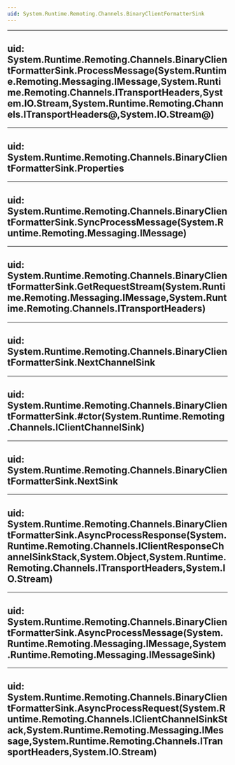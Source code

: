 ```yaml
---
uid: System.Runtime.Remoting.Channels.BinaryClientFormatterSink
---
```


---
uid: System.Runtime.Remoting.Channels.BinaryClientFormatterSink.ProcessMessage(System.Runtime.Remoting.Messaging.IMessage,System.Runtime.Remoting.Channels.ITransportHeaders,System.IO.Stream,System.Runtime.Remoting.Channels.ITransportHeaders@,System.IO.Stream@)
---

---
uid: System.Runtime.Remoting.Channels.BinaryClientFormatterSink.Properties
---

---
uid: System.Runtime.Remoting.Channels.BinaryClientFormatterSink.SyncProcessMessage(System.Runtime.Remoting.Messaging.IMessage)
---

---
uid: System.Runtime.Remoting.Channels.BinaryClientFormatterSink.GetRequestStream(System.Runtime.Remoting.Messaging.IMessage,System.Runtime.Remoting.Channels.ITransportHeaders)
---

---
uid: System.Runtime.Remoting.Channels.BinaryClientFormatterSink.NextChannelSink
---

---
uid: System.Runtime.Remoting.Channels.BinaryClientFormatterSink.#ctor(System.Runtime.Remoting.Channels.IClientChannelSink)
---

---
uid: System.Runtime.Remoting.Channels.BinaryClientFormatterSink.NextSink
---

---
uid: System.Runtime.Remoting.Channels.BinaryClientFormatterSink.AsyncProcessResponse(System.Runtime.Remoting.Channels.IClientResponseChannelSinkStack,System.Object,System.Runtime.Remoting.Channels.ITransportHeaders,System.IO.Stream)
---

---
uid: System.Runtime.Remoting.Channels.BinaryClientFormatterSink.AsyncProcessMessage(System.Runtime.Remoting.Messaging.IMessage,System.Runtime.Remoting.Messaging.IMessageSink)
---

---
uid: System.Runtime.Remoting.Channels.BinaryClientFormatterSink.AsyncProcessRequest(System.Runtime.Remoting.Channels.IClientChannelSinkStack,System.Runtime.Remoting.Messaging.IMessage,System.Runtime.Remoting.Channels.ITransportHeaders,System.IO.Stream)
---
